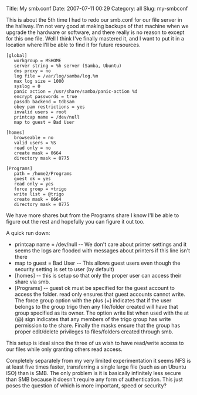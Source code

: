Title: My smb.conf
Date: 2007-07-11 00:29
Category: all
Slug: my-smbconf

This is about the 5th time I had to redo our smb.conf for our file server in
the hallway. I'm not very good at making backups of that machine when we
upgrade the hardware or software, and there really is no reason to except for
this one file. Well I think I've finally mastered it, and I want to put it in a
location where I'll be able to find it for future resources.

    [global]
       workgroup = MSHOME
       server string = %h server (Samba, Ubuntu)
       dns proxy = no
       log file = /var/log/samba/log.%m
       max log size = 1000
       syslog = 0
       panic action = /usr/share/samba/panic-action %d
       encrypt passwords = true
       passdb backend = tdbsam
       obey pam restrictions = yes
       invalid users = root
       printcap name = /dev/null
       map to guest = Bad User

    [homes]
       browseable = no
       valid users = %S
       read only = no
       create mask = 0664
       directory mask = 0775

    [Programs]
       path = /home2/Programs
       guest ok = yes
       read only = yes
       force group = +trigo
       write list = @trigo
       create mask = 0664
       directory mask = 0775

We have more shares but from the Programs share I know I'll be able to figure
out the rest and hopefully you can figure it out too.

A quick run down:

-   printcap name = /dev/null -- We don't care about printer settings and it
    seems the logs are flooded with messages about printers if this line isn't
    there
-   map to guest = Bad User -- This allows guest users even though the security
    setting is set to user (by default)
-   [homes] -- this is setup so that only the proper user can access their
    share via smb.
-   [Programs] -- guest ok must be specified for the guest account to access
    the folder. read only ensures that guest accounts cannot write. The force
    group option with the plus (+) indicates that if the user belongs to the
    group trigo then any file/folder created will have that group specified as
    its owner. The option write list when used with the at (@) sign indicates
    that any members of the trigo group has write permission to the share.
    Finally the masks ensure that the group has proper edit/delete privileges
    to files/folders created through smb.

This setup is ideal since the three of us wish to have read/write access to our
files while only granting others read access.

Completely separately from my very limited experimentation it seems NFS is at
least five times faster, transferring a single large file (such as an Ubuntu
ISO) than is SMB. The only problem is it is basically infinitely less secure
than SMB because it doesn't require any form of authentication. This just poses
the question of which is more important, speed or security?
